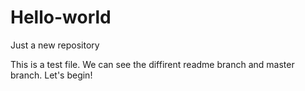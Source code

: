 # Hello-world
Just a new repository

This is a test file.
We can see the diffirent readme branch and master branch.
Let's begin!
